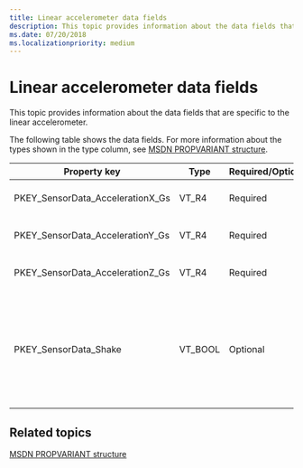 ```yaml
---
title: Linear accelerometer data fields
description: This topic provides information about the data fields that are specific to the linear accelerometer.
ms.date: 07/20/2018
ms.localizationpriority: medium
---
```


#  Linear accelerometer data fields

This topic provides information about the data fields that are specific to the linear accelerometer.

The following table shows the data fields. For more information about the types shown in the type column, see [MSDN PROPVARIANT structure](/windows/win32/api/propidlbase/ns-propidlbase-propvariant).

|Property key|Type|Required/Optional|Description|
|--|--|--|--|
|PKEY_SensorData_AccelerationX_Gs|VT_R4|Required|The x-axis acceleration in g’s.|
|PKEY_SensorData_AccelerationY_Gs|VT_R4|Required|The y-axis acceleration in g’s.|
|PKEY_SensorData_AccelerationZ_Gs|VT_R4|Required|The z-axis acceleration in g’s.|
|PKEY_SensorData_Shake|VT_BOOL|Optional|An indication that a shake has been detected by the linear accelerometer. This must be true if the data field is sent up.|

 

## Related topics


[MSDN PROPVARIANT structure](/windows/win32/api/propidlbase/ns-propidlbase-propvariant)
